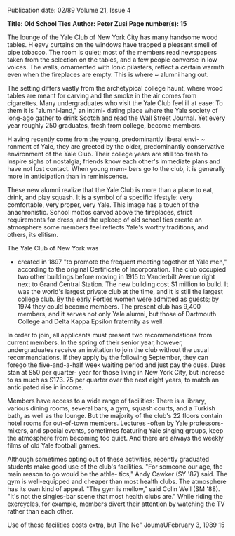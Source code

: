 Publication date: 02/89
Volume 21, Issue 4

**Title: Old School Ties**
**Author: Peter Zusi**
**Page number(s): 15**

The lounge of the Yale Club of New 
York City has many handsome wood 
tables. H eavy curtains on the windows 
have trapped a pleasant smell of pipe 
tobacco. The room is quiet; most of the 
members read newspapers taken from 
the selection on the tables, and a few 
people converse in low voices. The 
walls, ornamented with Ionic pilasters, 
reflect a certain warmth even when the 
fireplaces are empty. This is where 
~ alumni hang out. 

The setting differs vastly from the 
archetypical college haunt, where 
wood tables are meant for carving and 
the smoke in the air comes from 
cigarettes. Many undergraduates who 
visit the Yale Club feel ill at ease: To 
them it is "alumni-land," an intimi-
dating place where the Yale society of 
long-ago gather to drink Scotch and 
read the Wall Street Journal. Yet every 
year roughly 250 graduates, fresh from 
college, become members. 

H aving recently come from the 
young, predominantly liberal envi- ~ 
ronment of Yale, they are greeted by 
the older, predominantly conservative 
environment of the Yale Club. Their 
college years are still too fresh to 
inspire sighs of nostalgia; friends know 
each other's immediate plans and have 
not lost contact. When young mem-
bers go to the club, it is generally more 
in anticipation than in reminiscence. 

These new alumni realize that the Yale 
Club is more than a place to eat, drink, 
and play squash. It is a symbol of a 
specific lifestyle: very comfortable, 
very proper, very Yale. This image has 
a touch of the anachronistic. School 
mottos carved above the fireplaces, 
strict requirements for dress, and the 
upkeep of old school ties create an 
atmosphere some members feel reflects 
Yale's worthy traditions, and others, its 
elitism. 

The Yale Club of New York was 
+ created in 1897 "to promote the 
frequent meeting together of Yale 
men," according to 
the original 
Certificate of Incorporation. The club 
occupied two other buildings before 
moving in 1915 to Vanderbilt Avenue 
right next to Grand Central Station. 
The new building cost $1 million to 
build. It was the world's largest private 
club at the time, and it is still the 
largest college club. By the early 
Forties women were admitted as 
guests; by 1974 they could become 
members. The present club has 9,400 
members, and it serves not only 
Yale alumni, but those of Dartmouth 
College and Delta Kappa Epsilon 
fraternity as well. 

In order to join, all applicants must 
present two recommendations from 
current members. In the spring of their 
senior year, however, undergraduates 
receive an invitation to join the club 
without the usual recommendations. If 
they apply by the following September, 
they can forego the five-and-a-half 
week waiting period and just pay the 
dues. Dues stan at S50 per quarter-
year for those living in New York City, 
but increase to as much as S173. 75 per 
quarter over the next eight years, to 
match an anticipated rise in income. 

Members have access to a wide 
range of facilities: There is a library, 
various dining rooms, several bars, a gym, 
squash courts, and a Turkish bath, as 
well as the lounge. But the majority of 
the club's 22 floors contain hotel rooms 
for out-of-town members. Lectures 
-often by Yale professors- mixers, 
and special events, 
sometimes 
featuring Yale singing groups, keep 
the atmosphere from becoming too 
quiet. And there are always the weekly 
films of old Yale football games. 

Although sometimes opting out of 
these activities, recently graduated 
students make good use of the club's 
facilities. "For someone our age, the 
main reason to go would be the athle-
tics," Andy Cawker (SY '87) said. The 
gym is well-equipped and cheaper than 
most health clubs. The atmosphere has 
its own kind of appeal. "The gym is 
mellow," said Colin Weil (SM '88). 
"It's not the singles-bar scene that most 
health clubs are." While riding the 
exercycles, 
for example, 
members 
divert their attention by watching the 
TV rather than each other. 

Use of these facilities costs extra, but 
The Ne" JoumaUFebruary 3, 1989 15